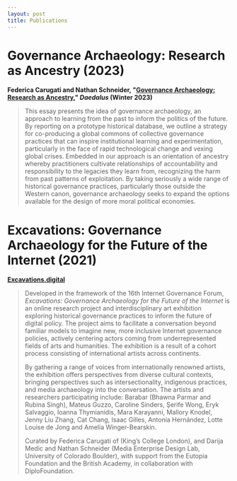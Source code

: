 ```yaml
---
layout: post
title: Publications
---
```


# Governance Archaeology: Research as Ancestry (2023)

**Federica Carugati and Nathan Schneider, "[Governance Archaeology: Research as Ancestry](https://www.amacad.org/publication/governance-archaeology-research-ancestry)," _Daedalus_ (Winter 2023)**

> This essay presents the idea of governance archaeology, an approach to learning from the past to inform the politics of the future. By reporting on a prototype historical database, we outline a strategy for co-producing a global commons of collective governance practices that can inspire institutional learning and experimentation, particularly in the face of rapid technological change and vexing global crises. Embedded in our approach is an orientation of ancestry whereby practitioners cultivate relationships of accountability and responsibility to the legacies they learn from, recognizing the harm from past patterns of exploitation. By taking seriously a wide range of historical governance practices, particularly those outside the Western canon, governance archaeology seeks to expand the options available for the design of more moral political economies.

# Excavations: Governance Archaeology for the Future of the Internet (2021)

**[Excavations.digital](https://excavations.digital/about/)**

> Developed in the framework of the 16th Internet Governance Forum, _Excavations: Governance Archaeology for the Future of the Internet_ is an online research project and interdisciplinary art exhibition exploring historical governance practices to inform the future of digital policy. The project aims to facilitate a conversation beyond familiar models to imagine new, more inclusive Internet governance policies, actively centering actors coming from underrepresented fields of arts and humanities. The exhibition is a result of a cohort process consisting of international artists across continents.
> 
> By gathering a range of voices from internationally renowned artists, the exhibition offers perspectives from diverse cultural contexts, bringing perspectives such as intersectionality, indigenous practices, and media archaeology into the conversation. The artists and researchers participating include: Barabar (Bhawna Parmar and Rubina Singh), Mateus Guzzo, Caroline Sinders, Şerife Wong, Eryk Salvaggio, Ioanna Thymianidis, Mara Karayanni, Mallory Knodel, Jenny Liu Zhang, Cat Chang, Isaac Gilles, Antonia Hernández, Lotte Louise de Jong and Amelia Winger-Bearskin.
> 
> Curated by Federica Carugati of (King’s College London), and Darija Medic and Nathan Schneider (Media Enterprise Design Lab, University of Colorado Boulder), with support from the Eutopia Foundation and the British Academy, in collaboration with DiploFoundation.
